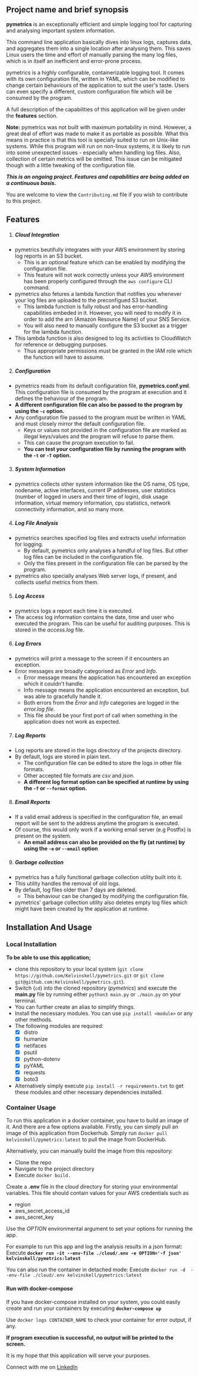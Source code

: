 ## Project name and brief synopsis

**pymetrics** is an exceptionally efficient and simple logging tool for capturing and analysing important system information.

This command line application basically dives into linux logs, captures data, and aggregates them into a single location after analysing them. 
This saves Linux users the time and effort of manually parsing the many log files, which is in itself an inefficient and error-prone process.

pymetrics is a highly configurable, containerizable logging tool. 
It comes with its own configuration file, written in YAML, which can be modified to change certain behaviours of the application to suit the user's taste. 
Users can even specify a different, custom configuration file which will be consumed by the program. 

A full description of the capabilities of this application will be given under the **features** section.


**Note:** pymetrics was not built with maximum portability in mind. 
However, a great deal of effort was made to make it as portable as possible. 
What this means in practice is that this tool is specially suited to run on Unix-like systems. 
While this program will run on non-linux systems, it is likely to run into some unexpected issues - especially when handling log files.
Also, collection of certain metrics will be omitted. 
This issue can be mitigated though with a little tweaking of the configuration file. 

___This is an ongoing project. Features and capabilities are being added on a continuous basis.___

You are welcome to view the `Contributing.md` file if you wish to contribute to this project.


## Features
1. ##### Cloud Integration
 - pymetrics beutifully integrates with your AWS environment by storing log reports in an S3 bucket.
   - This is an optional feature which can be enabled by modifying the configuration file.
   - This feature will not work correctly unless your AWS environment has been properly configured through the `aws configure` CLI command.
 - pymetrics also fetures a lambda function that notifies you whenever your log files are uploaded to the preconfigued S3 bucket.
   - This lambda function is fully robust and has error-handling capabilities embeded in it. However, you will need to modify it in order to add the arn (Amazon Resource Name) of your SNS Service.
   - You will also need to manually configure the S3 bucket as a trigger for the lambda function.
 - This lambda function is also designed to log its activities to CloudWatch for reference or debugging purposes.
   - Thus appropriate permissions must be granted in the IAM role which the function will have to assume.
    
2. ##### Configuration
 - pymetrics reads from its default configuration file, **pymetrics.conf.yml**. This configuration file is consumed by the program at execution and it defines the behaviour of the program. 
 - **A different configuration file can also be passed to the program by using the `-c` option.**
 - Any configuration file passed to the program must be written in YAML and must closely mirror the default configuration file. 
   - Keys or values not provided in the configuration file are marked as illegal keys/values and the program will refuse to parse them. 
   - This can cause the program execution to fail. 
   - **You can test your configuration file by running the program with the `-t` or `-T` option.**

3. ##### System Information 
 - pymetrics collects other system information like the OS name, OS type, nodename, active interfaces, current IP addresses, user statistics (number of logged in users and their time of login), disk usage information, virtual memory information, cpu statistics, network connectivity information, and so many more. 

4. ##### Log File Analysis 
 - pymetrics searches specified log files and extracts useful information for logging. 
   - By default, pymetrics only analyses a handful of log files. But other log files can be included in the configuration file. 
   - Only the files present in the configuration file can be parsed by the program. 
 - pymetrics also specially analyses Web server logs, if present, and collects useful metrics from them. 

5. ##### Log Access 
 - pymetrics logs a report each time it is executed. 
 - The access log information contains the date, time and user who executed the program. 
This can be useful for auditing purposes. 
This is stored in the *access.log* file. 

6. ##### Log Errors 
 - pymetrics will print a message to the screen if it encounters an exception.
 - Error messages are broadly categorised as *Error* and *Info*. 
   - Error message means the application has encountered an exception which it couldn't handle. 
   - Info message means the application encountered an exception, but was able to gracefully handle it. 
   - Both errors from the *Error* and *Info* categories are logged in the *error.log file.* 
   - This file should be your first port of call when something in the application does not work as expected.
  
 
7. ##### Log Reports
 - Log reports are stored in the logs directory of the projects directory. 
 - By default, logs are stored in plain text. 
   - The configuration file can be edited to store the logs in other file formats.
   - Other accepted file formats are _csv_ and _json_. 
   - **A different log format option can be specified at runtime by using the `-f` or `--format` option.** 

8. ##### Email Reports 
 - If a valid email address is specified in the configuration file, an email report will be sent to the address anytime the program is executed. 
 - Of course, this would only work if a working email server (e.g Postfix) is present on the system. 
   - **An email address can also be provided on the fly (at runtime) by using the `-e` or `--email` option**

9. ##### Garbage collection 
 - pymetrics has a fully functional garbage collection utility built into it. 
 - This utility handles the removal of old logs. 
 - By default, log files older than 7 days are deleted. 
   - This behaviour can be changed by modifying the configuration file. 
 - pymetrics' garbage collection utility also deletes empty log files which might have been created by the application at runtime.

## Installation And Usage 

### Local Installation

**To be able to use this application;**
 - clone this repository to your local system (`git clone https://github.com/Kelvinskell/pymetrics.git` or `git clone git@github.com:Kelvinskell/pymetrics.git`). 
 - Switch (`cd`) into the cloned repository (*pymetrics*) and execute the **main.py** file by running either `python3 main.py` or `./main.py` on your terminal.
 - You can further create an alias to simplify things. 
 - Install the necessary modules. You can use `pip install <module>` or any other methods. 
 - The following modules are required:
   - [x] distro
   - [x] humanize
   - [x] netifaces
   - [x] psutil
   - [x] python-dotenv
   - [x] pyYAML
   - [x] requests
   - [x] boto3
 - Alternatively simply execute `pip install -r requirements.txt` to get these modules and other necessary dependencies installed.

### Container Usage 
To run this application in a docker container, you have to build an image of it. And there are a few options available. 
Firstly, you can simply pull an image of this application from Dockerhub. 
Simply run `docker pull kelvinskell/pymetrics:latest` to pull the image from DockerHub.
 
Alternatively, you can manually build the image from this repository:
 - Clone the repo 
 - Navigate to the project directory 
 - Execute `docker build.`


Create a __.env__ file in the _cloud_ directory for storing your environmental variables. 
This file should contain values for your AWS credentials such as 
 - region 
 - aws_secret_access_id
 - aws_secret_key

Use the _OPTION_ environmental argument to set your options for running the app. 

For example to run this app and log the analysis results in a json format: 
Execute **`docker run -it --env-file ./cloud/.env -e OPTION='-f json' kelvinskell/pymetrics:latest`**

You can also run the container in detached mode:
Execute `docker run -d  --env-file ./cloud/.env kelvinskell/pymetrics:latest`

#### Run with docker-compose
If you have docker-compose installed on your system, you could easily create and run your containers by executing **`docker-compose up`**

Use `docker logs CONTAINER_NAME` to check your container for error output, if any. 

**If program execution is successful, no output will be printed to the screen.**


It is my hope that this application will serve your purposes.

Connect with me on [LinkedIn](https://www.linkedin.com/in/kelvin-onuchukwu-3460871a1) 

